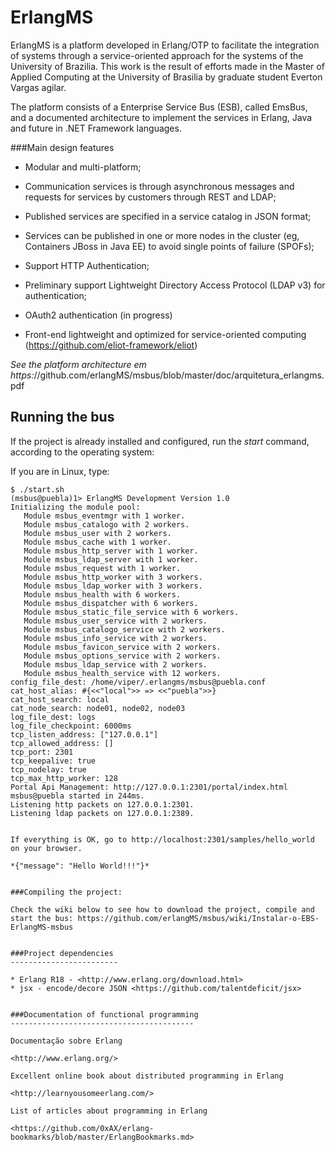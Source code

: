 ErlangMS
=====

ErlangMS is a platform developed in Erlang/OTP to facilitate the integration of systems through a service-oriented approach for the systems of the University of Brazilia. This work is the result of efforts made in the Master of Applied Computing at the University of Brasilia by graduate student Everton Vargas agilar. 

The platform consists of a Enterprise Service Bus (ESB), called EmsBus, and a documented architecture to implement the services in Erlang, Java and future in .NET Framework languages.

###Main design features

* Modular and multi-platform;

* Communication services is through asynchronous messages and requests for services by customers through REST and LDAP;

* Published services are specified in a service catalog in JSON format;

* Services can be published in one or more nodes in the cluster (eg, Containers JBoss in Java EE) to avoid single points of failure (SPOFs);

* Support HTTP Authentication;
 
* Preliminary support Lightweight Directory Access Protocol (LDAP v3) for authentication;

* OAuth2 authentication (in progress)

* Front-end lightweight and optimized for service-oriented computing (https://github.com/eliot-framework/eliot)



*See the platform architecture em https:*//github.com/erlangMS/msbus/blob/master/doc/arquitetura_erlangms.pdf


Running the bus
-----------------------

If the project is already installed and configured, run the *start* command, according to the operating system:

If you are in Linux, type:

```console
$ ./start.sh
(msbus@puebla)1> ErlangMS Development Version 1.0
Initializing the module pool:
   Module msbus_eventmgr with 1 worker.
   Module msbus_catalogo with 2 workers.
   Module msbus_user with 2 workers.
   Module msbus_cache with 1 worker.
   Module msbus_http_server with 1 worker.
   Module msbus_ldap_server with 1 worker.
   Module msbus_request with 1 worker.
   Module msbus_http_worker with 3 workers.
   Module msbus_ldap_worker with 3 workers.
   Module msbus_health with 6 workers.
   Module msbus_dispatcher with 6 workers.
   Module msbus_static_file_service with 6 workers.
   Module msbus_user_service with 2 workers.
   Module msbus_catalogo_service with 2 workers.
   Module msbus_info_service with 2 workers.
   Module msbus_favicon_service with 2 workers.
   Module msbus_options_service with 2 workers.
   Module msbus_ldap_service with 2 workers.
   Module msbus_health_service with 12 workers.
config_file_dest: /home/viper/.erlangms/msbus@puebla.conf
cat_host_alias: #{<<"local">> => <<"puebla">>}
cat_host_search: local
cat_node_search: node01, node02, node03
log_file_dest: logs
log_file_checkpoint: 6000ms
tcp_listen_address: ["127.0.0.1"]
tcp_allowed_address: []
tcp_port: 2301
tcp_keepalive: true
tcp_nodelay: true
tcp_max_http_worker: 128
Portal Api Management: http://127.0.0.1:2301/portal/index.html
msbus@puebla started in 244ms.
Listening http packets on 127.0.0.1:2301.
Listening ldap packets on 127.0.0.1:2389.
```

```

If everything is OK, go to http://localhost:2301/samples/hello_world on your browser.

*{"message": "Hello World!!!"}*


###Compiling the project:

Check the wiki below to see how to download the project, compile and start the bus: https://github.com/erlangMS/msbus/wiki/Instalar-o-EBS-ErlangMS-msbus


###Project dependencies
------------------------

* Erlang R18 - <http://www.erlang.org/download.html>
* jsx - encode/decore JSON <https://github.com/talentdeficit/jsx>


###Documentation of functional programming
-----------------------------------------

Documentação sobre Erlang

<http://www.erlang.org/>

Excellent online book about distributed programming in Erlang

<http://learnyousomeerlang.com/>

List of articles about programming in Erlang

<https://github.com/0xAX/erlang-bookmarks/blob/master/ErlangBookmarks.md>
